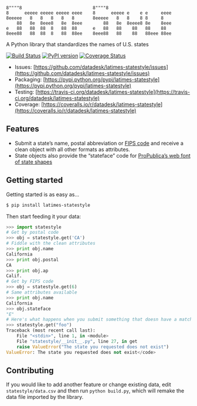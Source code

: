<pre><code>8""""8                           8""""8                         
8      eeeee eeeee eeeee eeee    8      eeeee e    e e     eeee 
8eeeee   8   8   8   8   8       8eeeee   8   8    8 8     8    
    88   8e  8eee8   8e  8eee        88   8e  8eeee8 8e    8eee 
e   88   88  88  8   88  88      e   88   88    88   88    88   
8eee88   88  88  8   88  88ee    8eee88   88    88   88eee 88ee </code></pre>

A Python library that standardizes the names of U.S. states

[![Build Status](https://travis-ci.org/datadesk/latimes-statestyle.png?branch=master)](https://travis-ci.org/datadesk/latimes-statestyle)
[![PyPI version](https://badge.fury.io/py/latimes-statestyle.png)](http://badge.fury.io/py/latimes-statestyle)
[![Coverage Status](https://coveralls.io/repos/datadesk/latimes-statestyle/badge.png?branch=master)](https://coveralls.io/r/datadesk/latimes-statestyle?branch=master)

* Issues: [https://github.com/datadesk/latimes-statestyle/issues](https://github.com/datadesk/latimes-statestyle/issues)
* Packaging: [https://pypi.python.org/pypi/latimes-statestyle](https://pypi.python.org/pypi/latimes-statestyle)
* Testing: [https://travis-ci.org/datadesk/latimes-statestyle](https://travis-ci.org/datadesk/latimes-statestyle)
* Coverage: [https://coveralls.io/r/datadesk/latimes-statestyle](https://coveralls.io/r/datadesk/latimes-statestyle)

Features
--------

-   Submit a state’s name, postal abbreviation or [FIPS
    code](https://en.wikipedia.org/wiki/Federal_Information_Processing_Standards)
    and receive a clean object with all other formats as attributes.
-   State objects also provide the “stateface” code for [ProPublica’s
    web font of state shapes](http://propublica.github.com/stateface/)

Getting started
---------------

Getting started is as easy as…

```bash
$ pip install latimes-statestyle
```

Then start feeding it your data:

```python
>>> import statestyle
# Get by postal code
>>> obj = statestyle.get('CA')
# Fiddle with the clean attributes
>>> print obj.name
California
>>> print obj.postal
CA
>>> print obj.ap
Calif.
# Get by FIPS code
>>> obj = statestyle.get(6)
# Same attributes available
>>> print obj.name
California
>>> obj.stateface
"E"
# Here's what happens when you submit something that doesn have a match
>>> statestyle.get("foo")
Traceback (most recent call last):
    File "<stdin>", line 1, in <module>
    File "statestyle/__init__.py", line 27, in get
    raise ValueError("The state you requested does not exist")
ValueError: The state you requested does not exist</code>
```

Contributing
------------

If you would like to add another feature or change existing data, edit
`statestyle/data.csv` and then run `python build.py`, which will remake
the data file imported by the library.
